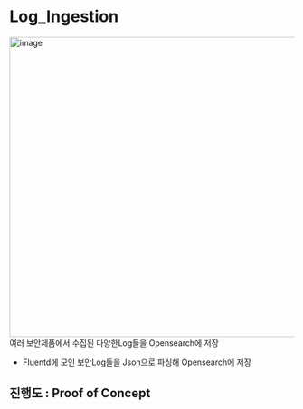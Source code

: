 # Log_Ingestion
<img width="2223" height="532" alt="image" src="https://github.com/user-attachments/assets/8f8c536c-50f0-44f4-b7f9-bcc81fc7a2af" />
여러 보안제품에서 수집된 다양한Log들을 Opensearch에 저장   

* Fluentd에 모인 보안Log들을 Json으로 파싱해 Opensearch에 저장

## 진행도 : Proof of Concept
